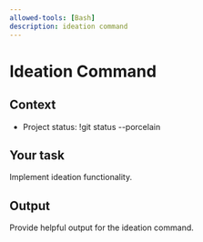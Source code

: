 ```yaml
---
allowed-tools: [Bash]
description: ideation command
---
```


# Ideation Command

## Context
- Project status: !git status --porcelain

## Your task
Implement ideation functionality.

## Output
Provide helpful output for the ideation command.
